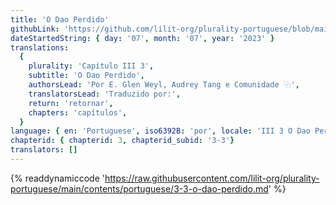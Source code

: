 ```yaml
---
title: 'O Dao Perdido'
githubLink: 'https://github.com/lilit-org/plurality-portuguese/blob/main/contents/portuguese/3-3-o-dao-perdido.md'
dateStartedString: { day: '07', month: '07', year: '2023' }
translations:
  {
    plurality: 'Capítulo III 3',
    subtitle: 'O Dao Perdido',
    authorsLead: 'Por E. Glen Weyl, Audrey Tang e Comunidade ⿻',
    translatorsLead: 'Traduzido por:',
    return: 'retornar',
    chapters: 'capítulos',
  }
language: { en: 'Portuguese', iso6392B: 'por', locale: 'III 3 O Dao Perdido' }
chapterid: { chapterid: 3, chapterid_subid: '3-3'}
translators: []
---
```

{% readdynamiccode 'https://raw.githubusercontent.com/lilit-org/plurality-portuguese/main/contents/portuguese/3-3-o-dao-perdido.md' %} 